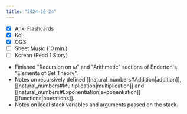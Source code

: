 ```yaml
---
title: "2024-10-24"
---
```


- [x] Anki Flashcards
- [x] KoL
- [x] OGS
- [ ] Sheet Music (10 min.)
- [ ] Korean (Read 1 Story)

* Finished "Recursion on $\omega$" and "Arithmetic" sections of Enderton's "Elements of Set Theory".
* Notes on recursively defined [[natural_numbers#Addition|addition]], [[natural_numbers#Multiplication|multiplication]] and [[natural_numbers#Exponentiation|exponentiation]] [[functions|operations]].
* Notes on local stack variables and arguments passed on the stack.